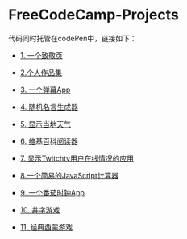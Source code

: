# FreeCodeCamp-Projects
代码同时托管在codePen中，链接如下：
<ul>
<li>
<p><a href="https://codepen.io/huangjiasweet/pen/zpPqyQ" rel="nofollow">1. 一个致敬页</a></p>
</li>
<li>
<p><a href="https://codepen.io/huangjiasweet/pen/mpqrYb" rel="nofollow">2.个人作品集</a></p>
</li>
<li>
<p><a href="https://codepen.io/huangjiasweet/pen/eyeERv" rel="nofollow">3. 一个弹幕App</a></p>
</li>
<li>
<p><a href="https://codepen.io/huangjiasweet/pen/MrByjM" rel="nofollow">4. 随机名言生成器</a></p>
</li>
<li>
<p><a href="https://codepen.io/huangjiasweet/pen/zpLJmb" rel="nofollow">5. 显示当地天气</a></p>
</li>
<li>
<p><a href="https://codepen.io/huangjiasweet/pen/NXLoGw" rel="nofollow">6. 维基百科阅读器</a></p>
</li>
<li>
<p><a href="https://codepen.io/huangjiasweet/pen/ZvqoPr" rel="nofollow">7. 显示Twitchtv用户在线情况的应用</a></p>
</li>
<li>
<p><a href="https://codepen.io/huangjiasweet/pen/ZvgdyQ" rel="nofollow">8.一个简易的JavaScript计算器</a></p>
</li>
<li>
<p><a href="https://codepen.io/huangjiasweet/pen/qxBWaz">9. 一个番茄时钟App</a></p>
</li>
<li>
<p><a href="https://codepen.io/huangjiasweet/pen/rJNjjN">10. 井字游戏</a></p>
</li>
<li>
<p><a href="https://codepen.io/huangjiasweet/pen/XZbjpd">11. 经典西蒙游戏</a></p>
</li>
</ul>
